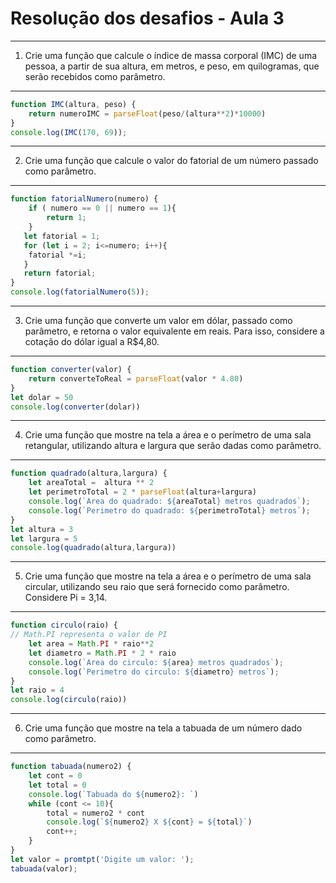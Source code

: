 # Resolução dos desafios - Aula 3

---
1) Crie uma função que calcule o índice de massa corporal (IMC) de uma pessoa, 
a partir de sua altura, em metros, e peso, em quilogramas, que serão recebidos como parâmetro.
---

````js
function IMC(altura, peso) {
    return numeroIMC = parseFloat(peso/(altura**2)*10000)
}
console.log(IMC(170, 69));
````

---
2) Crie uma função que calcule o valor do fatorial de um número passado como parâmetro.
---

````js
function fatorialNumero(numero) {
    if ( numero == 0 || numero == 1){
        return 1;
    }
   let fatorial = 1;
   for (let i = 2; i<=numero; i++){
    fatorial *=i;
   }
   return fatorial;
}
console.log(fatorialNumero(5));
````

---
3) Crie uma função que converte um valor em dólar, passado como parâmetro, 
e retorna o valor equivalente em reais. Para isso, considere a cotação do dólar igual a R$4,80.
---

````js
function converter(valor) {
    return converteToReal = parseFloat(valor * 4.80)
}
let dolar = 50
console.log(converter(dolar))
````

---
4) Crie uma função que mostre na tela a área e o perímetro de uma sala retangular, 
utilizando altura e largura que serão dadas como parâmetro.
---

````js
function quadrado(altura,largura) {
    let areaTotal =  altura ** 2
    let perimetroTotal = 2 * parseFloat(altura+largura)
    console.log(`Area do quadrado: ${areaTotal} metros quadrados`);
    console.log(`Perimetro do quadrado: ${perimetroTotal} metros`);
}
let altura = 3
let largura = 5
console.log(quadrado(altura,largura))
````

---
5) Crie uma função que mostre na tela a área e o perímetro de uma sala circular, 
utilizando seu raio que será fornecido como parâmetro. Considere Pi = 3,14.
---

````js
function circulo(raio) {
// Math.PI representa o valor de PI
    let area = Math.PI * raio**2 
    let diametro = Math.PI * 2 * raio
    console.log(`Area do circulo: ${area} metros quadrados`);
    console.log(`Perimetro do circulo: ${diametro} metros`);
}
let raio = 4
console.log(circulo(raio))
````

---
6) Crie uma função que mostre na tela a tabuada de um número dado como parâmetro.
---

````js
function tabuada(numero2) {
    let cont = 0
    let total = 0
    console.log(`Tabuada do ${numero2}: `)
    while (cont <= 10){
        total = numero2 * cont
        console.log(`${numero2} X ${cont} = ${total}`)
        cont++;
    }
}
let valor = promtpt('Digite um valor: ');
tabuada(valor);
````
